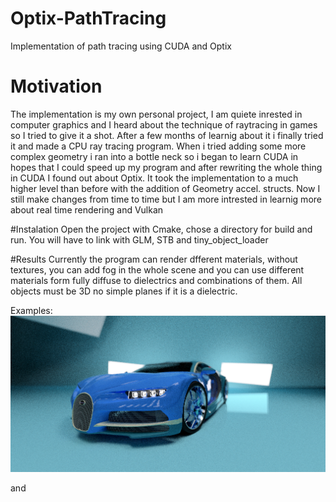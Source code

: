 # Optix-PathTracing
Implementation of path tracing using CUDA and Optix

# Motivation
The implementation is my own personal project, I am quiete inrested in computer graphics and I heard about the technique of raytracing in games so I tried to give it a shot. After a few months of learnig about it i finally tried it and made a CPU ray tracing program. When i tried adding some more complex geometry i ran into a bottle neck so i began to learn CUDA in hopes that I could speed up my program and after rewriting the whole thing in CUDA I found out about Optix. It took the implementation to a much higher level than before with the addition of Geometry accel. structs. Now I still make changes from time to time but I am more intrested in learnig more about real time rendering and Vulkan

#Instalation
Open the project with Cmake, chose a directory for build and run.
You will have to link with GLM, STB and tiny_object_loader

#Results
Currently the program can render dfferent materials, without textures, you can add fog in the whole scene and you can use different materials form fully diffuse to dielectrics and combinations of them. All objects must be 3D no simple planes if it is a dielectric.

Examples:
![picture](Screenshot%202021-03-02%20131329.png)

and

